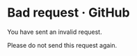 # Bad request · GitHub

You have sent an invalid request.

 Please do not send this request again.

